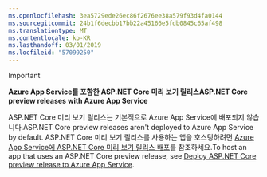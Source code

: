 ```yaml
---
ms.openlocfilehash: 3ea5729ede26ec86f2676ee38a579f93d4fa0144
ms.sourcegitcommit: 24b1f6decbb17bb22a45166e5fdb0845c65af498
ms.translationtype: MT
ms.contentlocale: ko-KR
ms.lasthandoff: 03/01/2019
ms.locfileid: "57099250"
---
```

> [!IMPORTANT]
> <span data-ttu-id="ad15d-101">**Azure App Service를 포함한 ASP.NET Core 미리 보기 릴리스**</span><span class="sxs-lookup"><span data-stu-id="ad15d-101">**ASP.NET Core preview releases with Azure App Service**</span></span>
>
> <span data-ttu-id="ad15d-102">ASP.NET Core 미리 보기 릴리스는 기본적으로 Azure App Service에 배포되지 않습니다.</span><span class="sxs-lookup"><span data-stu-id="ad15d-102">ASP.NET Core preview releases aren't deployed to Azure App Service by default.</span></span> <span data-ttu-id="ad15d-103">ASP.NET Core 미리 보기 릴리스를 사용하는 앱을 호스팅하려면 [Azure App Service에 ASP.NET Core 미리 보기 릴리스 배포](xref:host-and-deploy/azure-apps/index#deploy-aspnet-core-preview-release-to-azure-app-service)를 참조하세요.</span><span class="sxs-lookup"><span data-stu-id="ad15d-103">To host an app that uses an ASP.NET Core preview release, see [Deploy ASP.NET Core preview release to Azure App Service](xref:host-and-deploy/azure-apps/index#deploy-aspnet-core-preview-release-to-azure-app-service).</span></span>

